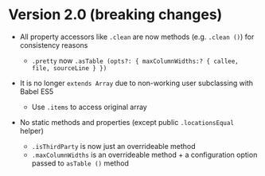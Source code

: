 # Version 2.0 (breaking changes)

- All property accessors like `.clean` are now methods (e.g. `.clean ()`) for consistency reasons
    - `.pretty` now `.asTable (opts?: { maxColumnWidths:? { callee, file, sourceLine } })`

- It is no longer `extends Array` due to non-working user subclassing with Babel ES5
    - Use `.items` to access original array

- No static methods and properties (except public `.locationsEqual` helper)
    - `.isThirdParty` is now just an overrideable method
    - `.maxColumnWidths` is an overrideable method + a configuration option passed to `asTable ()` method